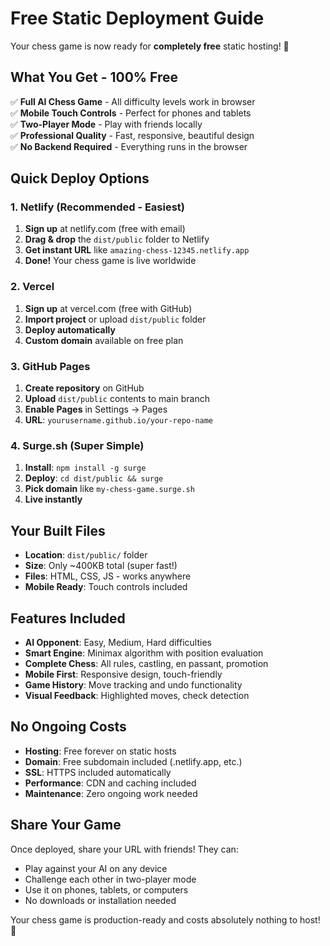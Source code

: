 # Free Static Deployment Guide

Your chess game is now ready for **completely free** static hosting! 🎉

## What You Get - 100% Free
✅ **Full AI Chess Game** - All difficulty levels work in browser  
✅ **Mobile Touch Controls** - Perfect for phones and tablets  
✅ **Two-Player Mode** - Play with friends locally  
✅ **Professional Quality** - Fast, responsive, beautiful design  
✅ **No Backend Required** - Everything runs in the browser  

## Quick Deploy Options

### 1. Netlify (Recommended - Easiest)
1. **Sign up** at netlify.com (free with email)
2. **Drag & drop** the `dist/public` folder to Netlify
3. **Get instant URL** like `amazing-chess-12345.netlify.app`
4. **Done!** Your chess game is live worldwide

### 2. Vercel 
1. **Sign up** at vercel.com (free with GitHub)
2. **Import project** or upload `dist/public` folder
3. **Deploy automatically** 
4. **Custom domain** available on free plan

### 3. GitHub Pages
1. **Create repository** on GitHub
2. **Upload** `dist/public` contents to main branch
3. **Enable Pages** in Settings → Pages
4. **URL**: `yourusername.github.io/your-repo-name`

### 4. Surge.sh (Super Simple)
1. **Install**: `npm install -g surge`
2. **Deploy**: `cd dist/public && surge`
3. **Pick domain** like `my-chess-game.surge.sh`
4. **Live instantly**

## Your Built Files
- **Location**: `dist/public/` folder
- **Size**: Only ~400KB total (super fast!)
- **Files**: HTML, CSS, JS - works anywhere
- **Mobile Ready**: Touch controls included

## Features Included
- **AI Opponent**: Easy, Medium, Hard difficulties
- **Smart Engine**: Minimax algorithm with position evaluation
- **Complete Chess**: All rules, castling, en passant, promotion
- **Mobile First**: Responsive design, touch-friendly
- **Game History**: Move tracking and undo functionality
- **Visual Feedback**: Highlighted moves, check detection

## No Ongoing Costs
- **Hosting**: Free forever on static hosts
- **Domain**: Free subdomain included (.netlify.app, etc.)
- **SSL**: HTTPS included automatically
- **Performance**: CDN and caching included
- **Maintenance**: Zero ongoing work needed

## Share Your Game
Once deployed, share your URL with friends! They can:
- Play against your AI on any device
- Challenge each other in two-player mode
- Use it on phones, tablets, or computers
- No downloads or installation needed

Your chess game is production-ready and costs absolutely nothing to host! 🚀